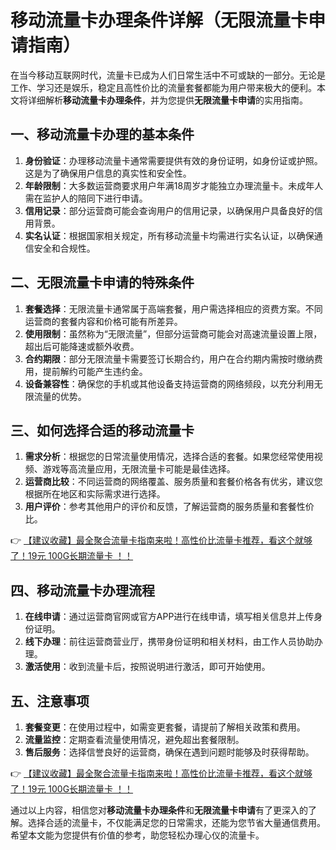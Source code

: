 # 移动流量卡办理条件详解（无限流量卡申请指南）

在当今移动互联网时代，流量卡已成为人们日常生活中不可或缺的一部分。无论是工作、学习还是娱乐，稳定且高性价比的流量套餐都能为用户带来极大的便利。本文将详细解析**移动流量卡办理条件**，并为您提供**无限流量卡申请**的实用指南。

## 一、移动流量卡办理的基本条件

1. **身份验证**：办理移动流量卡通常需要提供有效的身份证明，如身份证或护照。这是为了确保用户信息的真实性和安全性。
2. **年龄限制**：大多数运营商要求用户年满18周岁才能独立办理流量卡。未成年人需在监护人的陪同下进行申请。
3. **信用记录**：部分运营商可能会查询用户的信用记录，以确保用户具备良好的信用背景。
4. **实名认证**：根据国家相关规定，所有移动流量卡均需进行实名认证，以确保通信安全和合规性。

## 二、无限流量卡申请的特殊条件

1. **套餐选择**：无限流量卡通常属于高端套餐，用户需选择相应的资费方案。不同运营商的套餐内容和价格可能有所差异。
2. **使用限制**：虽然称为“无限流量”，但部分运营商可能会对高速流量设置上限，超出后可能降速或额外收费。
3. **合约期限**：部分无限流量卡需要签订长期合约，用户在合约期内需按时缴纳费用，提前解约可能产生违约金。
4. **设备兼容性**：确保您的手机或其他设备支持运营商的网络频段，以充分利用无限流量的优势。

## 三、如何选择合适的移动流量卡

1. **需求分析**：根据您的日常流量使用情况，选择合适的套餐。如果您经常使用视频、游戏等高流量应用，无限流量卡可能是最佳选择。
2. **运营商比较**：不同运营商的网络覆盖、服务质量和套餐价格各有优劣，建议您根据所在地区和实际需求进行选择。
3. **用户评价**：参考其他用户的评价和反馈，了解运营商的服务质量和套餐性价比。

👉 [【建议收藏】最全聚合流量卡指南来啦！高性价比流量卡推荐，看这个就够了！19元 100G长期流量卡 ！！](https://bit.ly/Liuliangka)

## 四、移动流量卡办理流程

1. **在线申请**：通过运营商官网或官方APP进行在线申请，填写相关信息并上传身份证明。
2. **线下办理**：前往运营商营业厅，携带身份证明和相关材料，由工作人员协助办理。
3. **激活使用**：收到流量卡后，按照说明进行激活，即可开始使用。

## 五、注意事项

1. **套餐变更**：在使用过程中，如需变更套餐，请提前了解相关政策和费用。
2. **流量监控**：定期查看流量使用情况，避免超出套餐限制。
3. **售后服务**：选择信誉良好的运营商，确保在遇到问题时能够及时获得帮助。

👉 [【建议收藏】最全聚合流量卡指南来啦！高性价比流量卡推荐，看这个就够了！19元 100G长期流量卡 ！！](https://bit.ly/Liuliangka)

通过以上内容，相信您对**移动流量卡办理条件**和**无限流量卡申请**有了更深入的了解。选择合适的流量卡，不仅能满足您的日常需求，还能为您节省大量通信费用。希望本文能为您提供有价值的参考，助您轻松办理心仪的流量卡。